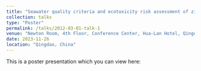 ```yaml
---
title: "Seawater quality criteria and ecotoxicity risk assessment of zinc oxide nanoparticles based on data of resident marine organisms in China"
collection: talks
type: "Poster"
permalink: /talks/2012-03-01-talk-1
venue: "Newton Room, 4th Floor, Conference Center, Hua-Lan Hotel, Qingdao"
date: 2023-11-26
location: "Qingdao, China"
---
```


This is a poster presentation which you can view here:
